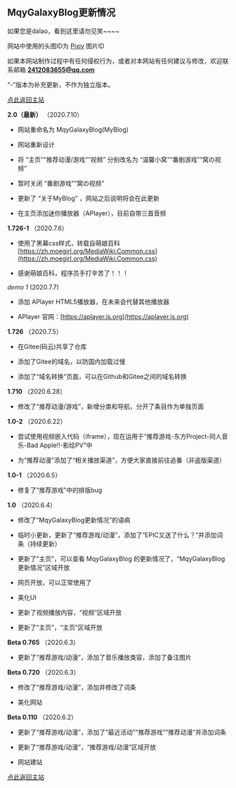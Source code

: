 ## MqyGalaxyBlog更新情况

如果您是dalao，看到这里请勿见笑~~~~

网站中使用的头图ID为 [Pixiv](https://www.pixiv.net/) 图片ID

如果本网站制作过程中有任何侵权行为，或者对本网站有任何建议与修改，欢迎联系邮箱 **2412083655@qq.com**

“-”版本为补充更新，不作为独立版本。

[点此返回主站](https://mqygalaxy.github.io/)

**2.0（最新）**
（2020.7.10）

- 网站重命名为 MqyGalaxyBlog(MyBlog)

- 网站重新设计

- 将 “主页”“推荐动漫/游戏”“视频” 分别改名为 “温馨小窝”“番剧游戏”“窝の视频”

- 暂时关闭 “番剧游戏”“窝の视频”

- 更新了 “关于MyBlog” ，网站之后说明将会在此更新

- 在主页添加迷你播放器（APlayer），目前自带三首音频

**1.726-1**
（2020.7.6）

- 使用了黑幕css样式，转载自萌娘百科[https://zh.moegirl.org/MediaWiki:Common.css](https://zh.moegirl.org/MediaWiki:Common.css)

- 感谢萌娘百科，程序员手打辛苦了！！！

*demo 1*
(2020.7.7)

- 添加 APlayer HTML5播放器，在未来会代替其他播放器

- APlayer 官网：[https://aplayer.js.org](https://aplayer.js.org)

**1.726**
（2020.7.5）

- 在Gitee(码云)共享了仓库

- 添加了Gitee的域名，以防国内加载过慢

- 添加了“域名转换”页面，可以在Github和Gitee之间的域名转换

**1.710**
（2020.6.28）

- 修改了“推荐动漫/游戏”，新增分类和导航，分开了条目作为单独页面

**1.0-2**
（2020.6.22）

- 尝试使用视频嵌入代码（iframe），现在运用于“推荐游戏-东方Project-同人音乐-Bad Apple!!-影绘PV”中

- 为“推荐动漫”添加了“相关播放渠道”，方便大家直接前往追番（非盗版渠道）

**1.0-1**
（2020.6.5）

- 修复了“推荐游戏”中的排版bug

**1.0**
（2020.6.4）

- 修改了“MqyGalaxyBlog更新情况”的语病

- 临时小更新，更新了“推荐游戏/动漫”，添加了“EPIC又送了什么？”并添加词条（持续更新）

- 更新了“主页”，可以查看 MqyGalaxyBlog 的更新情况了，“MqyGalaxyBlog更新情况”区域开放

- 网页开放，可以正常使用了

- 美化UI

- 更新了视频播放内容，“视频”区域开放

- 更新了“主页”，“主页”区域开放

**Beta 0.765**
（2020.6.3）

- 更新了“推荐游戏/动漫”，添加了音乐播放类容，添加了备注图片

**Beta 0.720**
（2020.6.3）
- 修改了“推荐游戏/动漫”，添加并修改了词条

- 美化网站

**Beta 0.110**
（2020.6.2）

- 更新了“推荐游戏/动漫”，添加了“最近活动”“推荐游戏”“推荐动漫”并添加词条

- 更新了“推荐游戏/动漫”，“推荐游戏/动漫”区域开放

- 网站建站

[点此返回主站](https://mqygalaxy.github.io/)

